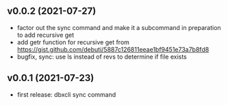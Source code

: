 ## v0.0.2 (2021-07-27)

- factor out the sync command and make it a subcommand in preparation to add recursive get
- add getr function for recursive get from https://gist.github.com/debuti/5887c126811eeae1bf9451e73a7b8fd8
- bugfix, sync: use ls instead of revs to determine if file exists


## v0.0.1 (2021-07-23)

- first release: dbxcli sync command
